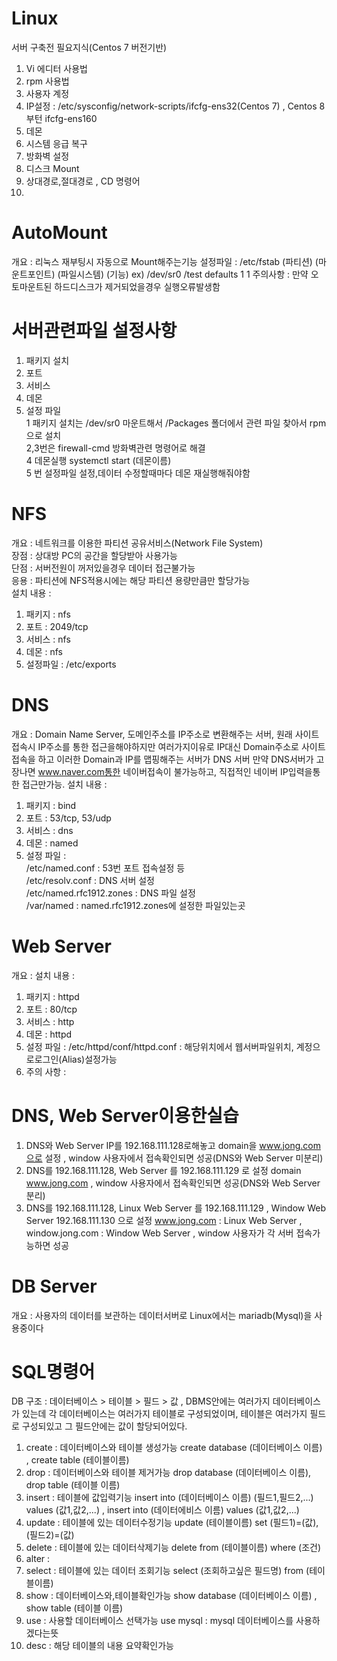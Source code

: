 # Linux
서버 구축전 필요지식(Centos 7 버전기반)
1) Vi 에디터 사용법
2) rpm 사용법
3) 사용자 계정
4) IP설정 : /etc/sysconfig/network-scripts/ifcfg-ens32(Centos 7) , Centos 8 부턴 ifcfg-ens160
5) 데몬
6) 시스템 응급 복구 
7) 방화벽 설정
8) 디스크 Mount
9) 상대경로,절대경로 , CD 명령어
10) 

# AutoMount
개요 : 리눅스 재부팅시 자동으로 Mount해주는기능
설정파일 : /etc/fstab
(파티션) (마운트포인트)  (파일시스템) (기능)
ex) /dev/sr0 /test defaults 1 1
주의사항 : 만약 오토마운트된 하드디스크가 제거되었을경우 실행오류발생함

# 서버관련파일 설정사항
1) 패키지 설치
2) 포트
3) 서비스
4) 데몬
5) 설정 파일 <br>
1 패키지 설치는 /dev/sr0 마운트해서 /Packages 폴더에서 관련 파일  찾아서 rpm으로 설치 <br>
2,3번은 firewall-cmd 방화벽관련 명령어로 해결 <br>
4 데몬실행 systemctl start (데몬이름) <br>
5 번 설정파일 설정,데이터 수정할때마다 데몬 재실행해줘야함 <br>

# NFS
개요 : 네트워크를 이용한 파티션 공유서비스(Network File System) <br>
장점 : 상대방 PC의 공간을 할당받아 사용가능 <br>
단점 : 서버전원이 꺼저있을경우 데이터 접근불가능 <br>
응용 : 파티션에 NFS적용시에는 해당 파티션 용량만큼만 할당가능 <br>
설치 내용 :
1) 패키지 : nfs
2) 포트 : 2049/tcp
3) 서비스 : nfs
4) 데몬 : nfs
5) 설정파일 : /etc/exports

# DNS
개요 : Domain Name Server, 도메인주소를 IP주소로 변환해주는 서버, 원래 사이트접속시 IP주소를 통한 접근을해야하지만 여러가지이유로 IP대신 Domain주소로 사이트접속을 하고 이러한 Domain과 IP를 맵핑해주는 서버가 DNS 서버 만약 DNS서버가 고장나면 www.naver.com통한 네이버접속이 불가능하고, 직접적인 네이버 IP입력을통한 접근만가능.
설치 내용 :
1) 패키지 : bind
2) 포트 : 53/tcp, 53/udp
3) 서비스 : dns
4) 데몬 : named
5) 설정 파일 :  
/etc/named.conf : 53번 포트 접속설정 등 <br>
/etc/resolv.conf : DNS 서버 설정 <br>
/etc/named.rfc1912.zones : DNS 파일 설정 <br>
/var/named : named.rfc1912.zones에 설정한 파일있는곳 <br>

# Web Server
개요 :
설치 내용 :
1) 패키지 : httpd 
2) 포트 : 80/tcp
3) 서비스 : http
4) 데몬 : httpd
5) 설정 파일 : 
/etc/httpd/conf/httpd.conf : 해당위치에서 웹서버파일위치, 계정으로로그인(Alias)설정가능
6) 주의 사항 : 

# DNS, Web Server이용한실습
1. DNS와 Web Server IP를 192.168.111.128로해놓고 domain을 www.jong.com으로 설정 , window 사용자에서 접속확인되면 성공(DNS와 Web Server 미분리) <br>
2. DNS를 192.168.111.128, Web Server 를 192.168.111.129 로 설정 domain www.jong.com , window 사용자에서 접속확인되면 성공(DNS와 Web Server 분리) <br>
3. DNS를 192.168.111.128, Linux Web Server 를 192.168.111.129 , Window Web Server 192.168.111.130 으로 설정 
www.jong.com : Linux Web Server , window.jong.com : Window Web Server , window 사용자가 각 서버 접속가능하면 성공






# DB Server
개요 : 사용자의 데이터를 보관하는 데이터서버로 Linux에서는 mariadb(Mysql)을 사용중이다



# SQL명령어
DB 구조 : 데이터베이스 > 테이블 > 필드 > 값 , DBMS안에는 여러가지 데이터베이스가 있는데 각 데이터베이스는 여러가지 테이블로 구성되었이며, 테이블은 여러가지 필드로 구성되있고 그 필드안에는 값이 할당되어있다.
1) create : 데이터베이스와 테이블 생성가능 create database (데이터베이스 이름) , create table (테이블이름) 
2) drop : 데이터베이스와 테이블 제거가능 drop database (데이터베이스 이름), drop table (테이블 이름)
3) insert : 테이블에 값입력기능 insert into (데이터베이스 이름) (필드1,필드2,...) values (값1,값2,...) , insert into (데이터에비스 이름) values (값1,값2,...)
4) update : 테이블에 있는 데이터수정기능 update (테이블이름) set (필드1)=(값), (필드2)=(값)
5) delete : 테이블에 있는 데이터삭제기능 delete from (테이블이름) where (조건)
6) alter : 
7) select : 테이블에 있는 데이터 조회기능 select (조회하고싶은 필드명) from (테이블이름)
8) show : 데이터베이스와,테이블확인가능 show database (데이터베이스 이름) , show table (테이블 이름)
9) use : 사용할 데이터베이스 선택가능 use mysql : mysql 데이터베이스를 사용하겠다는뜻
10) desc : 해당 테이블의 내용 요약확인가능 

